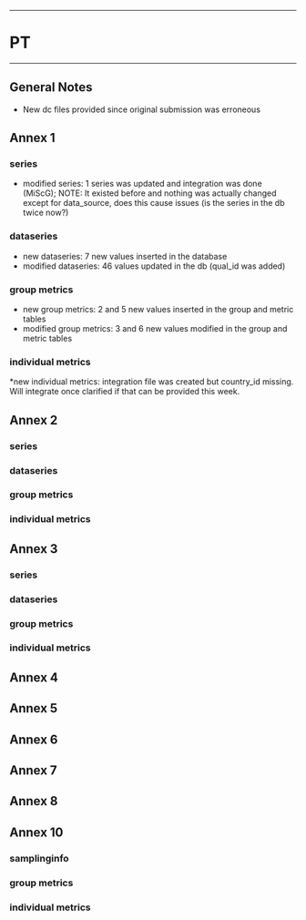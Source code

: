 -----------------------------------------------------------
# PT
-----------------------------------------------------------

## General Notes
* New dc files provided since original submission was erroneous

## Annex 1

### series
* modified series: 1 series was updated and integration was done (MiScG); NOTE: It existed before and nothing was actually changed except for data_source, does this cause issues (is the series in the db twice now?) 

### dataseries
* new dataseries:  7 new values inserted in the database
* modified dataseries: 46 values updated in the db (qual_id was added)
### group metrics
* new group metrics:  2 and 5 new values inserted in the group and metric tables
* modified group metrics:   3 and 6 new values modified in the group and metric tables

### individual metrics
*new individual metrics: integration file was created but country_id missing. Will integrate once clarified if that can be provided this week.
## Annex 2

### series

### dataseries


### group metrics


### individual metrics



## Annex 3

### series

### dataseries


### group metrics


### individual metrics



## Annex 4



## Annex 5



## Annex 6



## Annex 7



## Annex 8



## Annex 10

### samplinginfo


### group metrics


### individual metrics

